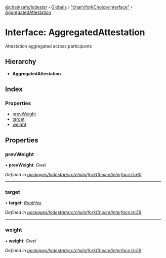 [@chainsafe/lodestar](../README.md) › [Globals](../globals.md) › ["chain/forkChoice/interface"](../modules/_chain_forkchoice_interface_.md) › [AggregatedAttestation](_chain_forkchoice_interface_.aggregatedattestation.md)

# Interface: AggregatedAttestation

Attestation aggregated across participants

## Hierarchy

* **AggregatedAttestation**

## Index

### Properties

* [prevWeight](_chain_forkchoice_interface_.aggregatedattestation.md#prevweight)
* [target](_chain_forkchoice_interface_.aggregatedattestation.md#target)
* [weight](_chain_forkchoice_interface_.aggregatedattestation.md#weight)

## Properties

###  prevWeight

• **prevWeight**: *Gwei*

*Defined in [packages/lodestar/src/chain/forkChoice/interface.ts:60](https://github.com/ChainSafe/lodestar/blob/2143d4cb6/packages/lodestar/src/chain/forkChoice/interface.ts#L60)*

___

###  target

• **target**: *[RootHex](../modules/_chain_forkchoice_interface_.md#roothex)*

*Defined in [packages/lodestar/src/chain/forkChoice/interface.ts:58](https://github.com/ChainSafe/lodestar/blob/2143d4cb6/packages/lodestar/src/chain/forkChoice/interface.ts#L58)*

___

###  weight

• **weight**: *Gwei*

*Defined in [packages/lodestar/src/chain/forkChoice/interface.ts:59](https://github.com/ChainSafe/lodestar/blob/2143d4cb6/packages/lodestar/src/chain/forkChoice/interface.ts#L59)*
